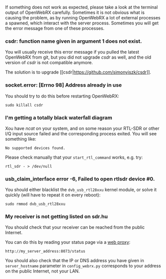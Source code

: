If something does not work as expected, please take a look at the terminal output of OpenWebRX carefully. Sometimes it is not obvious what is causing the problem, as by running OpenWebRX a lot of external processes a spawned, which interact with the server process. Sometimes you will get the error message from one of these processes.

### csdr: function name given in argument 1 does not exist.

You will usually receive this error message if you pulled the latest OpenWebRX from git, but you did not upgrade *csdr* as well, and the old version of *csdr* is not compatible anymore.

The solution is to upgrade [[csdr|https://github.com/simonyiszk/csdr]].

### socket.error: [Errno 98] Address already in use

You should try to do this before restarting OpenWebRX:

    sudo killall csdr

### I'm getting a totally black waterfall diagram

Xou have *ncat* on your system, and on some reason your RTL-SDR or other I/Q input source failed and the corresponding process exited. You will see something like:

    No supported devices found.

Please check manually that your `start_rtl_command` works, e.g. try:

    rtl_sdr - > /dev/null

### usb_claim_interface error -6, Failed to open rtlsdr device #0.

You should either blacklist the `dvb_usb_rtl28xxu` kernel module, or solve it quickly (will have to repeat it on every reboot):

    sudo rmmod dvb_usb_rtl28xxu

### My receiver is not getting listed on sdr.hu

You should check that your receiver can be reached from the public Internet.

You can do this by reading your status page via a [web proxy](http://google.com/?q=free+web+proxy):

    http://my_server_address:8073/status

You should also check that the IP or DNS address you have given in `server_hostname` parameter in `config_webrx.py` corresponds to your address on the public Internet, not your LAN.